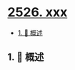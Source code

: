 # [2526. xxx](https://github.com/Tdahuyou/TNotes.leetcode/tree/main/notes/2526.%20xxx)

<!-- region:toc -->

- [1. 📝 概述](#1--概述)

<!-- endregion:toc -->

## 1. 📝 概述
